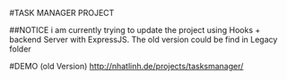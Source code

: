 #TASK MANAGER PROJECT

##NOTICE
i am currently trying to update the project using Hooks + backend Server with ExpressJS. 
The old version could be find in Legacy folder

#DEMO (old Version)
http://nhatlinh.de/projects/tasksmanager/
